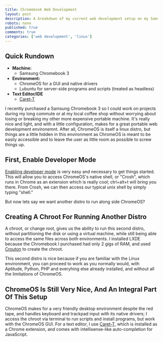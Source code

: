 ```yaml
---
title: Chromebook Web Development
layout: post
description: A breakdown of my current web development setup on my Samsung Chromebook 3.
robots: none
published: true
comments: true
categories: ['web development', 'linux']
---
```

## Quick Rundown
- **Machine:**
	- Samsung Chromebook 3
- **Environment:**
	- ChromeOS for a GUI and native drivers
    - Lubuntu for server-side programs and scripts (treated as headless)
- **Text Editor/IDE**
	- [Caret-T](https://chrome.google.com/webstore/detail/caret-t/agiednhnlghobdgpgfdnbdaflnngmoij?hl=en)

I recently purchased a Samsung Chromebook 3 so I could work on projects during my long commute or at my local coffee shop without worrying about losing or breaking my other more expensive portable machine. It's really nice and light, and with a little configuration, makes for a great portable web development environemnt. After all, ChromeOS is itself a linux distro, but things are a little hidden in this environment as ChromeOS is meant to be easily accessible and to leave the user as little room as possible to screw things up.

<!--more-->

## First, Enable Developer Mode
[Enabling developer mode](http://www.howtogeek.com/210817/how-to-enable-developer-mode-on-your-chromebook/) is very easy and necessary to get things started. This will allow you to access ChromeOS's native shell, or "Crosh", which runs in Chrome as an extension which is really cool; ctrl+alt+t will bring you there. From Crosh, we can then access our typical unix shell by simply typing "shell."

But now lets say we want another distro to run along side ChromeOS?

## Creating A Chroot For Running Another Distro
A chroot, or change root, gives us the ability to run this second distro, without partitioning the disk or using a virtual machine, while still being able to access the same files across both environments. I installed LXDE because the Chromebook I purchased had only 2 gigs of RAM, and used [Crouton](https://github.com/dnschneid/crouton) to create the chroot.

This second distro is nice because if you are familiar with the Linux environment, you can proceed to work as you normally would, with Aptitude, Python, PHP and everyhing else already installed, and without all the limitations of ChromeOS.

## ChromeOS Is Still Very Nice, And An Integral Part Of This Setup
ChromeOS makes for a very friendly desktop environment despite the red tape, and handles keyboard and trackpad input with its native drivers; I access the chroot via terminal to run scripts and install programs, but work with the ChromeOS GUI. For a text editor, I use [Caret-T](https://chrome.google.com/webstore/detail/caret-t/agiednhnlghobdgpgfdnbdaflnngmoij?hl=en), which is installed as a Chrome extension, and comes with intellisense-like auto-completion for JavaScript.
